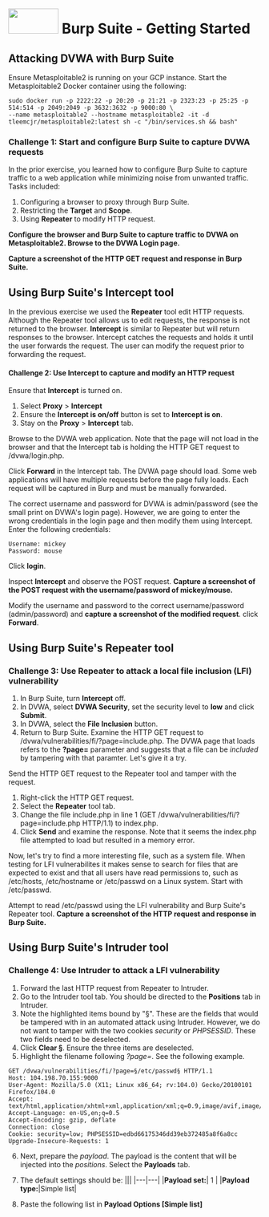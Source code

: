 # <img src="https://www.tamusa.edu/brandguide/jpeglogos/tamusa_final_logo_bw1.jpg" width="100" height="50"> Burp Suite - Getting Started

## Attacking DVWA with Burp Suite
Ensure Metasploitable2 is running on your GCP instance. Start the Metasploitable2 Docker container using the following:

```
sudo docker run -p 2222:22 -p 20:20 -p 21:21 -p 2323:23 -p 25:25 -p 514:514 -p 2049:2049 -p 3632:3632 -p 9000:80 \
--name metasploitable2 --hostname metasploitable2 -it -d tleemcjr/metasploitable2:latest sh -c "/bin/services.sh && bash"
```

### Challenge 1: Start and configure Burp Suite to capture DVWA requests
In the prior exercise, you learned how to configure Burp Suite to capture traffic to a web application while minimizing noise from unwanted traffic. Tasks included:
1. Configuring a browser to proxy through Burp Suite.
2. Restricting the **Target** and **Scope**.
3. Using **Repeater** to modify HTTP request.

**Configure the browser and Burp Suite to capture traffic to DVWA on Metasploitable2. Browse to the DVWA Login page.**

**Capture a screenshot of the HTTP GET request and response in Burp Suite.**

## Using Burp Suite's Intercept tool
In the previous exercise we used the **Repeater** tool edit HTTP requests. Although the Repeater tool allows us to edit requests, the response is not returned to the browser. **Intercept** is similar to Repeater but will return responses to the browser. Intercept catches the requests and holds it until the user forwards the request. The user can modify the request prior to forwarding the request.

#### Challenge 2: Use Intercept to capture and modify an HTTP request
Ensure that **Intercept** is turned on.
1. Select **Proxy** > **Intercept**
2. Ensure the **Intercept is on/off** button is set to **Intercept is on**.
3. Stay on the **Proxy** > **Intercept** tab.

Browse to the DVWA web application. Note that the page will not load in the browser and that the Intercept tab is holding the HTTP GET request to /dvwa/login.php. 

Click **Forward** in the Intercept tab. The DVWA page should load. Some web applications will have multiple requests before the page fully loads. Each request will be captured in Burp and must be manually forwarded.

The correct username and password for DVWA is admin/password (see the small print on DVWA's login page). However, we are going to enter the wrong credentials in the login page and then modify them using Intercept. Enter the following credentials:
```
Username: mickey
Password: mouse
```
Click **login**. 

Inspect **Intercept** and observe the POST request. **Capture a screenshot of the POST request with the username/password of mickey/mouse.**

Modify the username and password to the correct username/password (admin/password) and **capture a screenshot of the modified request**. click **Forward**.

## Using Burp Suite's Repeater tool
### Challenge 3: Use Repeater to attack a local file inclusion (LFI) vulnerability
1. In Burp Suite, turn **Intercept** off. 
2. In DVWA, select **DVWA Security**, set the security level to **low** and click **Submit**.
3. In DVWA, select the **File Inclusion** button.
4. Return to Burp Suite. Examine the HTTP GET request to /dvwa/vulnerabilities/fi/?page=include.php. The DVWA page that loads refers to the **?page=** parameter and suggests that a file can be _included_ by tampering with that paramter. Let's give it a try.

Send the HTTP GET request to the Repeater tool and tamper with the request.
1. Right-click the HTTP GET request.
2. Select the **Repeater** tool tab.
3. Change the file include.php in line 1 (GET /dvwa/vulnerabilities/fi/?page=include.php HTTP/1.1) to index.php.
4. Click **Send** and examine the response. Note that it seems the index.php file attempted to load but resulted in a memory error.

Now, let's try to find a more interesting file, such as a system file. When testing for LFI vulnerabilites it makes sense to search for files that are expected to exist and that all users have read permissions to, such as /etc/hosts, /etc/hostname or /etc/passwd on a Linux system. Start with /etc/passwd.

Attempt to read /etc/passwd using the LFI vulnerability and Burp Suite's Repeater tool. **Capture a screenshot of the HTTP request and response in Burp Suite.**

## Using Burp Suite's Intruder tool
### Challenge 4: Use Intruder to attack a LFI vulnerability 
1. Forward the last HTTP request from Repeater to Intruder.
2. Go to the Intruder tool tab. You should be directed to the **Positions** tab in Intruder.
3. Note the highlighted items bound by "§". These are the fields that would be tampered with in an automated attack using Intruder. However, we do not want to tamper with the two cookies _security_ or _PHPSESSID_. These two fields need to be deselected.
4. Click **Clear §**. Ensure the three items are deselected.
5. Highlight the filename following _?page=_. See the following example.

```
GET /dvwa/vulnerabilities/fi/?page=§/etc/passwd§ HTTP/1.1
Host: 104.198.70.155:9000
User-Agent: Mozilla/5.0 (X11; Linux x86_64; rv:104.0) Gecko/20100101 Firefox/104.0
Accept: text/html,application/xhtml+xml,application/xml;q=0.9,image/avif,image/webp,*/*;q=0.8
Accept-Language: en-US,en;q=0.5
Accept-Encoding: gzip, deflate
Connection: close
Cookie: security=low; PHPSESSID=edbd66175346dd39eb372485a8f6a8cc
Upgrade-Insecure-Requests: 1
```
6. Next, prepare the _payload_. The payload is the content that will be injected into the _positions_. Select the **Payloads** tab.
7. The default settings should be:
|||
|---|---|
|**Payload set:**| 1 |
|**Payload type:**|Simple list|

8. Paste the following list in **Payload Options [Simple list]**
